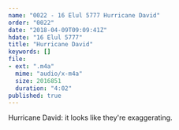 ```yaml
---
name: "0022 - 16 Elul 5777 Hurricane David"
order: "0022"
date: "2018-04-09T09:09:41Z"
hdate: "16 Elul 5777"
title: "Hurricane David"
keywords: []
file:
- ext: ".m4a"
  mime: "audio/x-m4a"
  size: 2016851
  duration: "4:02"
published: true
---
```

Hurricane David: it looks like they're exaggerating.

